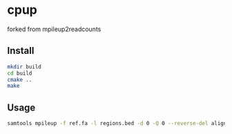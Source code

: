 # cpup

forked from mpileup2readcounts

## Install

```bash
mkdir build
cd build
cmake ..
make
```

## Usage

```bash
samtools mpileup -f ref.fa -l regions.bed -d 0 -Q 0 --reverse-del alignments.bam | cpup sample1
```
